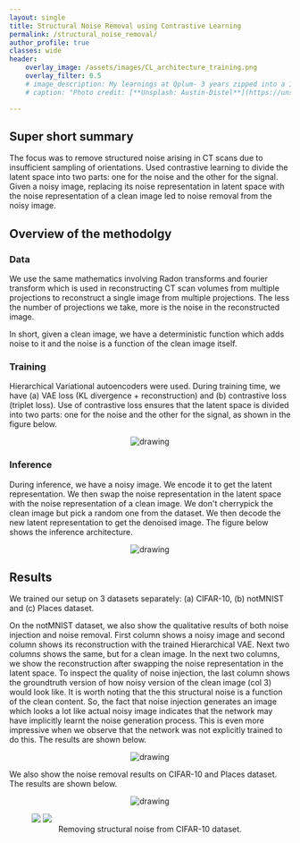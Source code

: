 ```yaml
---
layout: single
title: Structural Noise Removal using Contrastive Learning 
permalink: /structural_noise_removal/
author_profile: true
classes: wide
header:
    overlay_image: /assets/images/CL_architecture_training.png
    overlay_filter: 0.5
    # image_description: My learnings at Qplum- 3 years zipped into a 10 min read
    # caption: "Photo credit: [**Unsplash: Austin-Distel**](https://unsplash.com/@austindistel)"

---
```


## Super short summary
The focus was to remove structured noise arising in CT scans due to insufficient sampling of orientations. Used contrastive learning to divide the latent space into two parts: one for the noise and the other for the signal. Given a noisy image, replacing its noise representation in latent space with the noise representation of a clean image led to noise removal from the noisy image.

## Overview of the methodolgy
### Data
We use the same mathematics involving Radon transforms and fourier transform which is used in reconstructing CT scan volumes from multiple projections to reconstruct a single image from multiple projections. The less the number of projections we take, more is the noise in the reconstructed image. 

In short, given a clean image, we have a deterministic function which adds noise to it and the noise is a function of the clean image itself.

### Training
Hierarchical Variational autoencoders were used. During training time, we have (a) VAE loss (KL divergence + reconstruction) and (b) contrastive loss (triplet loss). Use of contrastive loss ensures that the latent space is divided into two parts: one for the noise and the other for the signal, as shown in the figure below.

<div style="text-align:center"><img src="../assets/images/CL_architecture_training.png" alt="drawing"
title="Training architecture depicting triplet loss"/></div>

### Inference
During inference, we have a noisy image. We encode it to get the latent representation. We then swap the noise representation in the latent space with the noise representation of a clean image. We don't cherrypick the clean image but pick a random one from the dataset. We then decode the new latent representation to get the denoised image. The figure below shows the inference architecture.

<div style="text-align:center"><img src="../assets/images/CL_architecture_inference.png" alt="drawing"
title="Inference architecture"/></div>

## Results
We trained our setup on 3 datasets separately: (a) CIFAR-10, (b) notMNIST and (c) Places dataset. 


On the notMNIST dataset, we also show the qualitative results of both noise injection and noise removal. First column shows a noisy image and second column shows its reconstruction with the trained Hierarchical VAE. Next two columns shows the same, but for a clean image. In the next two columns, we show the reconstruction after swapping the noise representation in the latent space. To inspect the quality of noise injection, the last column shows the groundtruth version of how noisy version of the clean image (col 3) would look like. It is worth noting that the this structural noise is a function of the clean content. So, the fact that noise injection generates an image which looks a lot like actual noisy image indicates that the network may have implicitly learnt the noise generation process. This is even more impressive when we observe that the network was not explicitly trained to do this.  The results are shown below.
<div style="text-align:center"><img src="../assets/images/CL_notMNIST.png" alt="drawing"
title="Swapping noise on images from notMNIST dataset"/></div>

We also show the noise removal results on CIFAR-10 and Places dataset. The results are shown below.
<div style="text-align:center"><img src="../assets/images/CL_results_places.png" alt="drawing"
title="Removing structural noise from Places dataset images"/></div>

<figure class="half">
    <a href="../assets/images/CL_CIFAR10.png"><img src="../assets/images/CL_CIFAR10.png"></a>
    <a href="../assets/images/CL_CIFAR10_2.png"><img src="../assets/images/CL_CIFAR10_2.png"></a>
    <figcaption><center>Removing structural noise from CIFAR-10 dataset.</center></figcaption>
</figure>
